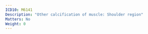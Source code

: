 ```yaml
---
ICD10: M6141
Description: "Other calcification of muscle: Shoulder region"
Matters: No
Weight: 0
---
```

